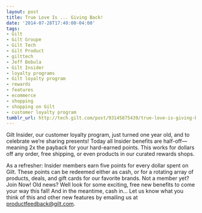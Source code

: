```yaml
---
layout: post
title: True Love Is ... Giving Back!
date: '2014-07-28T17:40:00-04:00'
tags:
- Gilt
- Gilt Groupe
- Gilt Tech
- Gilt Product
- gilttech
- Jeff Bobula
- Gilt Insider
- loyalty programs
- Gilt loyalty program
- rewards
- features
- ecommerce
- shopping
- shopping on Gilt
- customer loyalty program
tumblr_url: http://tech.gilt.com/post/93145875439/true-love-is-giving-back
---
```

Gilt Insider, our customer loyalty program, just turned one year old, and to celebrate we’re sharing presents!
Today all Insider benefits are half-off—meaning 2x the payback for your hard-earned points. This works for dollars off any order, free shipping, or even products in our curated rewards shops.

As a refresher: Insider members earn five points for every dollar spent on Gilt. These points can be redeemed either as cash, or for a rotating array of products, deals, and gift cards for our favorite brands.
Not a member yet? Join Now! Old news? Well look for some exciting, free new benefits to come your way this fall!
And in the meantime, cash in…
Let us know what you think of this and other new features by emailing us at productfeedback@gilt.com.
